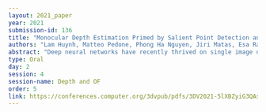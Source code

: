 ```yaml
---
layout: 2021_paper
year: 2021
submission-id: 136
title: "Monocular Depth Estimation Primed by Salient Point Detection and Normalized Hessian Loss"
authors: "Lam Huynh, Matteo Pedone, Phong Ha Nguyen, Jiri Matas, Esa Rahtu and Janne Heikkila"
abstract: "Deep neural networks have recently thrived on single image depth estimation. That being said, current developments on this topic highlight an apparent compromise between accuracy and network size. This work proposes an accurate and lightweight framework for monocular depth estimation based on a self-attention mechanism stemming from salient point detection. Specifically, we utilize a sparse set of keypoints to train a FuSaNet model that consists of two major components: Fusion-Net and Saliency-Net. In addition, we introduce a normalized Hessian loss term invariant to scaling and shear along the depth direction, which is shown to substantially improve the accuracy. The proposed method achieves state-of-the-art results on NYU-Depth-v2 and KITTI while using 3.1-38.4 times smaller model in terms of the number of parameters than baseline approaches. Experiments on the SUN-RGBD further demonstrate the generalizability of the proposed method."
type: Oral
day: 2
session: 4
session-name: Depth and OF
order: 5
link: https://conferences.computer.org/3dvpub/pdfs/3DV2021-5lXBZyiG3QAsRBKXHIjqU8/268800a228/268800a228.pdf
---
```

